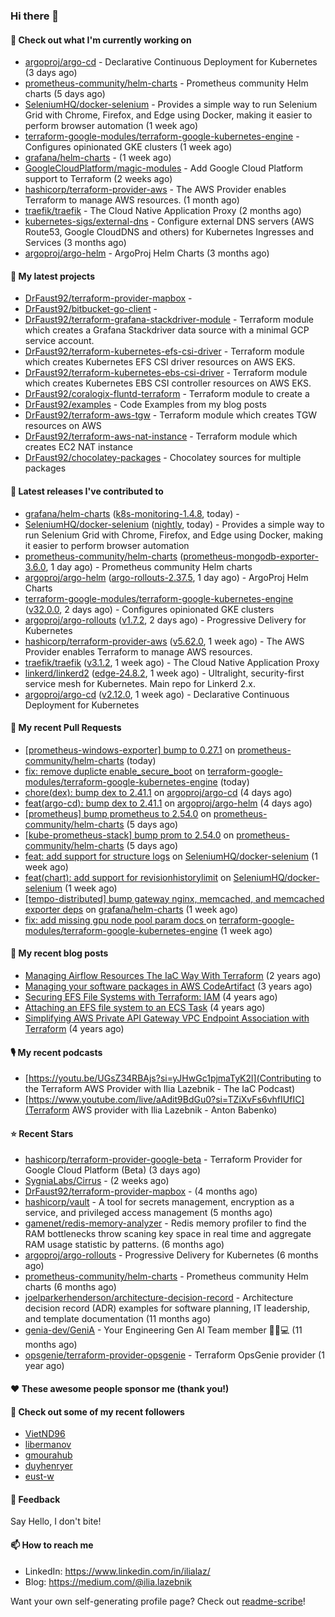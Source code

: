 ### Hi there 👋

#### 👷 Check out what I'm currently working on

- [argoproj/argo-cd](https://github.com/argoproj/argo-cd) - Declarative Continuous Deployment for Kubernetes (3 days ago)
- [prometheus-community/helm-charts](https://github.com/prometheus-community/helm-charts) - Prometheus community Helm charts (5 days ago)
- [SeleniumHQ/docker-selenium](https://github.com/SeleniumHQ/docker-selenium) - Provides a simple way to run Selenium Grid with Chrome, Firefox, and Edge using Docker, making it easier to perform browser automation (1 week ago)
- [terraform-google-modules/terraform-google-kubernetes-engine](https://github.com/terraform-google-modules/terraform-google-kubernetes-engine) - Configures opinionated GKE clusters (1 week ago)
- [grafana/helm-charts](https://github.com/grafana/helm-charts) -  (1 week ago)
- [GoogleCloudPlatform/magic-modules](https://github.com/GoogleCloudPlatform/magic-modules) - Add Google Cloud Platform support to Terraform (2 weeks ago)
- [hashicorp/terraform-provider-aws](https://github.com/hashicorp/terraform-provider-aws) - The AWS Provider enables Terraform to manage AWS resources. (1 month ago)
- [traefik/traefik](https://github.com/traefik/traefik) - The Cloud Native Application Proxy (2 months ago)
- [kubernetes-sigs/external-dns](https://github.com/kubernetes-sigs/external-dns) - Configure external DNS servers (AWS Route53, Google CloudDNS and others) for Kubernetes Ingresses and Services (3 months ago)
- [argoproj/argo-helm](https://github.com/argoproj/argo-helm) - ArgoProj Helm Charts (3 months ago)

#### 🌱 My latest projects

- [DrFaust92/terraform-provider-mapbox](https://github.com/DrFaust92/terraform-provider-mapbox) - 
- [DrFaust92/bitbucket-go-client](https://github.com/DrFaust92/bitbucket-go-client) - 
- [DrFaust92/terraform-grafana-stackdriver-module](https://github.com/DrFaust92/terraform-grafana-stackdriver-module) - Terraform module which creates a Grafana Stackdriver data source with a minimal GCP service account.
- [DrFaust92/terraform-kubernetes-efs-csi-driver](https://github.com/DrFaust92/terraform-kubernetes-efs-csi-driver) - Terraform module which creates Kubernetes EFS CSI driver resources on AWS EKS.
- [DrFaust92/terraform-kubernetes-ebs-csi-driver](https://github.com/DrFaust92/terraform-kubernetes-ebs-csi-driver) - Terraform module which creates Kubernetes EBS CSI controller resources on AWS EKS.
- [DrFaust92/coralogix-fluntd-terraform](https://github.com/DrFaust92/coralogix-fluntd-terraform) - Terraform module to create a 
- [DrFaust92/examples](https://github.com/DrFaust92/examples) - Code Examples from my blog posts
- [DrFaust92/terraform-aws-tgw](https://github.com/DrFaust92/terraform-aws-tgw) - Terraform module which creates TGW resources on AWS
- [DrFaust92/terraform-aws-nat-instance](https://github.com/DrFaust92/terraform-aws-nat-instance) - Terraform module which creates EC2 NAT instance
- [DrFaust92/chocolatey-packages](https://github.com/DrFaust92/chocolatey-packages) - Chocolatey sources for multiple packages

#### 🔭 Latest releases I've contributed to

- [grafana/helm-charts](https://github.com/grafana/helm-charts) ([k8s-monitoring-1.4.8](https://github.com/grafana/helm-charts/releases/tag/k8s-monitoring-1.4.8), today) - 
- [SeleniumHQ/docker-selenium](https://github.com/SeleniumHQ/docker-selenium) ([nightly](https://github.com/SeleniumHQ/docker-selenium/releases/tag/nightly), today) - Provides a simple way to run Selenium Grid with Chrome, Firefox, and Edge using Docker, making it easier to perform browser automation
- [prometheus-community/helm-charts](https://github.com/prometheus-community/helm-charts) ([prometheus-mongodb-exporter-3.6.0](https://github.com/prometheus-community/helm-charts/releases/tag/prometheus-mongodb-exporter-3.6.0), 1 day ago) - Prometheus community Helm charts
- [argoproj/argo-helm](https://github.com/argoproj/argo-helm) ([argo-rollouts-2.37.5](https://github.com/argoproj/argo-helm/releases/tag/argo-rollouts-2.37.5), 1 day ago) - ArgoProj Helm Charts
- [terraform-google-modules/terraform-google-kubernetes-engine](https://github.com/terraform-google-modules/terraform-google-kubernetes-engine) ([v32.0.0](https://github.com/terraform-google-modules/terraform-google-kubernetes-engine/releases/tag/v32.0.0), 2 days ago) - Configures opinionated GKE clusters
- [argoproj/argo-rollouts](https://github.com/argoproj/argo-rollouts) ([v1.7.2](https://github.com/argoproj/argo-rollouts/releases/tag/v1.7.2), 2 days ago) - Progressive Delivery for Kubernetes
- [hashicorp/terraform-provider-aws](https://github.com/hashicorp/terraform-provider-aws) ([v5.62.0](https://github.com/hashicorp/terraform-provider-aws/releases/tag/v5.62.0), 1 week ago) - The AWS Provider enables Terraform to manage AWS resources.
- [traefik/traefik](https://github.com/traefik/traefik) ([v3.1.2](https://github.com/traefik/traefik/releases/tag/v3.1.2), 1 week ago) - The Cloud Native Application Proxy
- [linkerd/linkerd2](https://github.com/linkerd/linkerd2) ([edge-24.8.2](https://github.com/linkerd/linkerd2/releases/tag/edge-24.8.2), 1 week ago) - Ultralight, security-first service mesh for Kubernetes. Main repo for Linkerd 2.x.
- [argoproj/argo-cd](https://github.com/argoproj/argo-cd) ([v2.12.0](https://github.com/argoproj/argo-cd/releases/tag/v2.12.0), 1 week ago) - Declarative Continuous Deployment for Kubernetes

#### 🔨 My recent Pull Requests

- [[prometheus-windows-exporter] bump to 0.27.1](https://github.com/prometheus-community/helm-charts/pull/4793) on [prometheus-community/helm-charts](https://github.com/prometheus-community/helm-charts) (today)
- [fix: remove duplicte enable_secure_boot](https://github.com/terraform-google-modules/terraform-google-kubernetes-engine/pull/2040) on [terraform-google-modules/terraform-google-kubernetes-engine](https://github.com/terraform-google-modules/terraform-google-kubernetes-engine) (today)
- [chore(dex): bump dex to 2.41.1](https://github.com/argoproj/argo-cd/pull/19484) on [argoproj/argo-cd](https://github.com/argoproj/argo-cd) (4 days ago)
- [feat(argo-cd): bump dex to 2.41.1](https://github.com/argoproj/argo-helm/pull/2874) on [argoproj/argo-helm](https://github.com/argoproj/argo-helm) (4 days ago)
- [[prometheus] bump prometheus to 2.54.0](https://github.com/prometheus-community/helm-charts/pull/4782) on [prometheus-community/helm-charts](https://github.com/prometheus-community/helm-charts) (5 days ago)
- [[kube-prometheus-stack] bump prom to 2.54.0](https://github.com/prometheus-community/helm-charts/pull/4781) on [prometheus-community/helm-charts](https://github.com/prometheus-community/helm-charts) (5 days ago)
- [feat: add support for structure logs](https://github.com/SeleniumHQ/docker-selenium/pull/2342) on [SeleniumHQ/docker-selenium](https://github.com/SeleniumHQ/docker-selenium) (1 week ago)
- [feat(chart): add support for revisionhistorylimit](https://github.com/SeleniumHQ/docker-selenium/pull/2339) on [SeleniumHQ/docker-selenium](https://github.com/SeleniumHQ/docker-selenium) (1 week ago)
- [[tempo-distributed] bump gateway nginx, memcached, and memcached exporter deps](https://github.com/grafana/helm-charts/pull/3258) on [grafana/helm-charts](https://github.com/grafana/helm-charts) (1 week ago)
- [fix: add missing gpu node pool param docs ](https://github.com/terraform-google-modules/terraform-google-kubernetes-engine/pull/2023) on [terraform-google-modules/terraform-google-kubernetes-engine](https://github.com/terraform-google-modules/terraform-google-kubernetes-engine) (1 week ago)

#### 📜 My recent blog posts

- [Managing Airflow Resources The IaC Way With Terraform](https://engineering.placer.ai/managing-airflow-resources-the-iac-way-with-terraform-ea5b8db573ad?source=rss-cac402f06fa8------2) (2 years ago)
- [Managing your software packages in AWS CodeArtifact](https://medium.com/@ilia.lazebnik/managing-your-software-packages-in-aws-codeartifact-12d00053e243?source=rss-cac402f06fa8------2) (3 years ago)
- [Securing EFS File Systems with Terraform: IAM](https://medium.com/@ilia.lazebnik/securing-efs-file-systems-with-terraform-iam-d2a066c198ab?source=rss-cac402f06fa8------2) (4 years ago)
- [Attaching an EFS file system to an ECS Task](https://medium.com/@ilia.lazebnik/attaching-an-efs-file-system-to-an-ecs-task-7bd15b76a6ef?source=rss-cac402f06fa8------2) (4 years ago)
- [Simplifying AWS Private API Gateway VPC Endpoint Association with Terraform](https://medium.com/@ilia.lazebnik/simplifying-aws-private-api-gateway-vpc-endpoint-association-with-terraform-b379a247afbf?source=rss-cac402f06fa8------2) (4 years ago)

#### 🎙️ My recent podcasts
- [https://youtu.be/UGsZ34RBAjs?si=yJHwGc1pjmaTyK2l](Contributing to the Terraform AWS Provider with Ilia Lazebnik - The IaC Podcast)
- [https://www.youtube.com/live/aAdit9BdGu0?si=TZiXvFs6vhfIUfIC](Terraform AWS provider with Ilia Lazebnik - Anton Babenko)

#### ⭐ Recent Stars

- [hashicorp/terraform-provider-google-beta](https://github.com/hashicorp/terraform-provider-google-beta) - Terraform Provider for Google Cloud Platform (Beta) (3 days ago)
- [SygniaLabs/Cirrus](https://github.com/SygniaLabs/Cirrus) -  (2 weeks ago)
- [DrFaust92/terraform-provider-mapbox](https://github.com/DrFaust92/terraform-provider-mapbox) -  (4 months ago)
- [hashicorp/vault](https://github.com/hashicorp/vault) - A tool for secrets management, encryption as a service, and privileged access management (5 months ago)
- [gamenet/redis-memory-analyzer](https://github.com/gamenet/redis-memory-analyzer) - Redis memory profiler to find the RAM bottlenecks throw scaning key space in real time and aggregate RAM usage statistic by patterns. (6 months ago)
- [argoproj/argo-rollouts](https://github.com/argoproj/argo-rollouts) - Progressive Delivery for Kubernetes (6 months ago)
- [prometheus-community/helm-charts](https://github.com/prometheus-community/helm-charts) - Prometheus community Helm charts (6 months ago)
- [joelparkerhenderson/architecture-decision-record](https://github.com/joelparkerhenderson/architecture-decision-record) - Architecture decision record (ADR) examples for software planning, IT leadership, and template documentation (11 months ago)
- [genia-dev/GeniA](https://github.com/genia-dev/GeniA) - Your Engineering Gen AI Team member 🧬🤖💻 (11 months ago)
- [opsgenie/terraform-provider-opsgenie](https://github.com/opsgenie/terraform-provider-opsgenie) - Terraform OpsGenie provider (1 year ago)

#### ❤️ These awesome people sponsor me (thank you!)


#### 👯 Check out some of my recent followers

- [VietND96](https://github.com/VietND96)
- [libermanov](https://github.com/libermanov)
- [gmourahub](https://github.com/gmourahub)
- [duyhenryer](https://github.com/duyhenryer)
- [eust-w](https://github.com/eust-w)

#### 💬 Feedback

Say Hello, I don't bite!

#### 📫 How to reach me

- LinkedIn: https://www.linkedin.com/in/ilialaz/
- Blog: https://medium.com/@ilia.lazebnik

Want your own self-generating profile page? Check out [readme-scribe](https://github.com/muesli/readme-scribe)!



